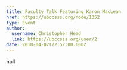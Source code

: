 ```yaml
---
title: Faculty Talk Featuring Karon MacLean 
href: https://ubccsss.org/node/1352
type: Event
author:
  username: Christopher Head
  link: https://ubccsss.org/user/2
date: 2010-04-02T22:52:00.000Z
---
```


null